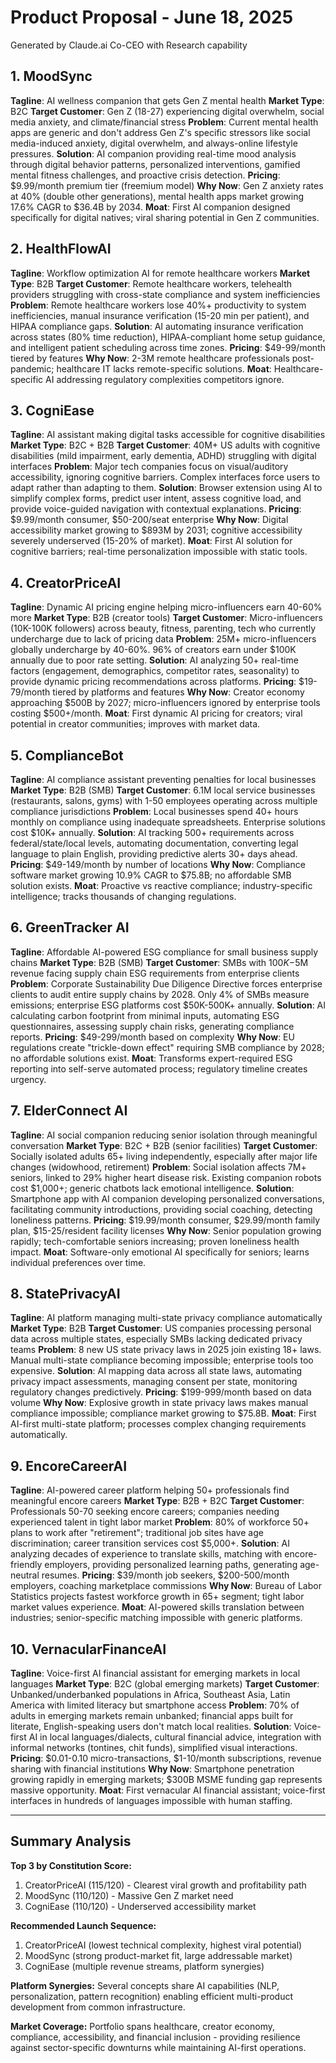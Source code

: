 # Product Proposal - June 18, 2025

Generated by Claude.ai Co-CEO with Research capability

## 1. MoodSync
**Tagline**: AI wellness companion that gets Gen Z mental health
**Market Type**: B2C
**Target Customer**: Gen Z (18-27) experiencing digital overwhelm, social media anxiety, and climate/financial stress
**Problem**: Current mental health apps are generic and don't address Gen Z's specific stressors like social media-induced anxiety, digital overwhelm, and always-online lifestyle pressures.
**Solution**: AI companion providing real-time mood analysis through digital behavior patterns, personalized interventions, gamified mental fitness challenges, and proactive crisis detection.
**Pricing**: $9.99/month premium tier (freemium model)
**Why Now**: Gen Z anxiety rates at 40% (double other generations), mental health apps market growing 17.6% CAGR to $36.4B by 2034.
**Moat**: First AI companion designed specifically for digital natives; viral sharing potential in Gen Z communities.

## 2. HealthFlowAI
**Tagline**: Workflow optimization AI for remote healthcare workers
**Market Type**: B2B
**Target Customer**: Remote healthcare workers, telehealth providers struggling with cross-state compliance and system inefficiencies
**Problem**: Remote healthcare workers lose 40%+ productivity to system inefficiencies, manual insurance verification (15-20 min per patient), and HIPAA compliance gaps.
**Solution**: AI automating insurance verification across states (80% time reduction), HIPAA-compliant home setup guidance, and intelligent patient scheduling across time zones.
**Pricing**: $49-99/month tiered by features
**Why Now**: 2-3M remote healthcare professionals post-pandemic; healthcare IT lacks remote-specific solutions.
**Moat**: Healthcare-specific AI addressing regulatory complexities competitors ignore.

## 3. CogniEase
**Tagline**: AI assistant making digital tasks accessible for cognitive disabilities
**Market Type**: B2C + B2B
**Target Customer**: 40M+ US adults with cognitive disabilities (mild impairment, early dementia, ADHD) struggling with digital interfaces
**Problem**: Major tech companies focus on visual/auditory accessibility, ignoring cognitive barriers. Complex interfaces force users to adapt rather than adapting to them.
**Solution**: Browser extension using AI to simplify complex forms, predict user intent, assess cognitive load, and provide voice-guided navigation with contextual explanations.
**Pricing**: $9.99/month consumer, $50-200/seat enterprise
**Why Now**: Digital accessibility market growing to $893M by 2031; cognitive accessibility severely underserved (15-20% of market).
**Moat**: First AI solution for cognitive barriers; real-time personalization impossible with static tools.

## 4. CreatorPriceAI
**Tagline**: Dynamic AI pricing engine helping micro-influencers earn 40-60% more
**Market Type**: B2B (creator tools)
**Target Customer**: Micro-influencers (10K-100K followers) across beauty, fitness, parenting, tech who currently undercharge due to lack of pricing data
**Problem**: 25M+ micro-influencers globally undercharge by 40-60%. 96% of creators earn under $100K annually due to poor rate setting.
**Solution**: AI analyzing 50+ real-time factors (engagement, demographics, competitor rates, seasonality) to provide dynamic pricing recommendations across platforms.
**Pricing**: $19-79/month tiered by platforms and features
**Why Now**: Creator economy approaching $500B by 2027; micro-influencers ignored by enterprise tools costing $500+/month.
**Moat**: First dynamic AI pricing for creators; viral potential in creator communities; improves with market data.

## 5. ComplianceBot
**Tagline**: AI compliance assistant preventing penalties for local businesses
**Market Type**: B2B (SMB)
**Target Customer**: 6.1M local service businesses (restaurants, salons, gyms) with 1-50 employees operating across multiple compliance jurisdictions
**Problem**: Local businesses spend 40+ hours monthly on compliance using inadequate spreadsheets. Enterprise solutions cost $10K+ annually.
**Solution**: AI tracking 500+ requirements across federal/state/local levels, automating documentation, converting legal language to plain English, providing predictive alerts 30+ days ahead.
**Pricing**: $49-149/month by number of locations
**Why Now**: Compliance software market growing 10.9% CAGR to $75.8B; no affordable SMB solution exists.
**Moat**: Proactive vs reactive compliance; industry-specific intelligence; tracks thousands of changing regulations.

## 6. GreenTracker AI
**Tagline**: Affordable AI-powered ESG compliance for small business supply chains
**Market Type**: B2B (SMB)
**Target Customer**: SMBs with $100K-$5M revenue facing supply chain ESG requirements from enterprise clients
**Problem**: Corporate Sustainability Due Diligence Directive forces enterprise clients to audit entire supply chains by 2028. Only 4% of SMBs measure emissions; enterprise ESG platforms cost $50K-500K+ annually.
**Solution**: AI calculating carbon footprint from minimal inputs, automating ESG questionnaires, assessing supply chain risks, generating compliance reports.
**Pricing**: $49-299/month based on complexity
**Why Now**: EU regulations create "trickle-down effect" requiring SMB compliance by 2028; no affordable solutions exist.
**Moat**: Transforms expert-required ESG reporting into self-serve automated process; regulatory timeline creates urgency.

## 7. ElderConnect AI
**Tagline**: AI social companion reducing senior isolation through meaningful conversation
**Market Type**: B2C + B2B (senior facilities)
**Target Customer**: Socially isolated adults 65+ living independently, especially after major life changes (widowhood, retirement)
**Problem**: Social isolation affects 7M+ seniors, linked to 29% higher heart disease risk. Existing companion robots cost $1,000+; generic chatbots lack emotional intelligence.
**Solution**: Smartphone app with AI companion developing personalized conversations, facilitating community introductions, providing social coaching, detecting loneliness patterns.
**Pricing**: $19.99/month consumer, $29.99/month family plan, $15-25/resident facility licenses
**Why Now**: Senior population growing rapidly; tech-comfortable seniors increasing; proven loneliness health impact.
**Moat**: Software-only emotional AI specifically for seniors; learns individual preferences over time.

## 8. StatePrivacyAI
**Tagline**: AI platform managing multi-state privacy compliance automatically
**Market Type**: B2B
**Target Customer**: US companies processing personal data across multiple states, especially SMBs lacking dedicated privacy teams
**Problem**: 8 new US state privacy laws in 2025 join existing 18+ laws. Manual multi-state compliance becoming impossible; enterprise tools too expensive.
**Solution**: AI mapping data across all state laws, automating privacy impact assessments, managing consent per state, monitoring regulatory changes predictively.
**Pricing**: $199-999/month based on data volume
**Why Now**: Explosive growth in state privacy laws makes manual compliance impossible; compliance market growing to $75.8B.
**Moat**: First AI-first multi-state platform; processes complex changing requirements automatically.

## 9. EncoreCareerAI
**Tagline**: AI-powered career platform helping 50+ professionals find meaningful encore careers
**Market Type**: B2B + B2C
**Target Customer**: Professionals 50-70 seeking encore careers; companies needing experienced talent in tight labor market
**Problem**: 80% of workforce 50+ plans to work after "retirement"; traditional job sites have age discrimination; career transition services cost $5,000+.
**Solution**: AI analyzing decades of experience to translate skills, matching with encore-friendly employers, providing personalized learning paths, generating age-neutral resumes.
**Pricing**: $39/month job seekers, $200-500/month employers, coaching marketplace commissions
**Why Now**: Bureau of Labor Statistics projects fastest workforce growth in 65+ segment; tight labor market values experience.
**Moat**: AI-powered skills translation between industries; senior-specific matching impossible with generic platforms.

## 10. VernacularFinanceAI
**Tagline**: Voice-first AI financial assistant for emerging markets in local languages
**Market Type**: B2C (global emerging markets)
**Target Customer**: Unbanked/underbanked populations in Africa, Southeast Asia, Latin America with limited literacy but smartphone access
**Problem**: 70% of adults in emerging markets remain unbanked; financial apps built for literate, English-speaking users don't match local realities.
**Solution**: Voice-first AI in local languages/dialects, cultural financial advice, integration with informal networks (tontines, chit funds), simplified visual interactions.
**Pricing**: $0.01-0.10 micro-transactions, $1-10/month subscriptions, revenue sharing with financial institutions
**Why Now**: Smartphone penetration growing rapidly in emerging markets; $300B MSME funding gap represents massive opportunity.
**Moat**: First vernacular AI financial assistant; voice-first interfaces in hundreds of languages impossible with human staffing.

---

## Summary Analysis

**Top 3 by Constitution Score:**
1. CreatorPriceAI (115/120) - Clearest viral growth and profitability path
2. MoodSync (110/120) - Massive Gen Z market need 
3. CogniEase (110/120) - Underserved accessibility market

**Recommended Launch Sequence:**
1. CreatorPriceAI (lowest technical complexity, highest viral potential)
2. MoodSync (strong product-market fit, large addressable market)
3. CogniEase (multiple revenue streams, platform synergies)

**Platform Synergies:**
Several concepts share AI capabilities (NLP, personalization, pattern recognition) enabling efficient multi-product development from common infrastructure.

**Market Coverage:**
Portfolio spans healthcare, creator economy, compliance, accessibility, and financial inclusion - providing resilience against sector-specific downturns while maintaining AI-first operations.
